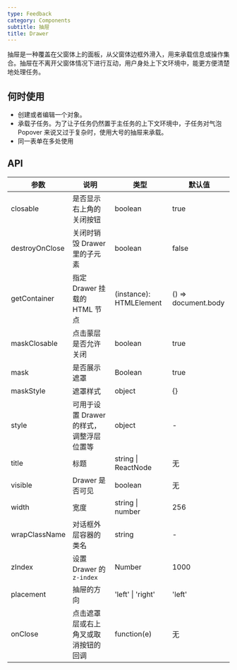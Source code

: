 ```yaml
---
type: Feedback
category: Components
subtitle: 抽屉
title: Drawer
---
```


抽屉是一种覆盖在父窗体上的面板，从父窗体边框外滑入，用来承载信息或操作集合。抽屉在不离开父窗体情况下进行互动，用户身处上下文环境中，能更方便清楚地处理任务。

## 何时使用
* 创建或者编辑一个对象。
* 承载子任务。为了让子任务仍然置于主任务的上下文环境中，子任务对气泡 Popover 来说又过于复杂时，使用大号的抽屉来承载。
* 同一表单在多处使用


## API

| 参数 | 说明 | 类型 | 默认值 |
| --- | --- | --- | --- |
| closable | 是否显示右上角的关闭按钮 | boolean | true |
| destroyOnClose | 关闭时销毁 Drawer 里的子元素 | boolean | false |
| getContainer | 指定 Drawer 挂载的 HTML 节点 | (instance): HTMLElement | () => document.body |
| maskClosable | 点击蒙层是否允许关闭 | boolean | true |
| mask | 是否展示遮罩 | Boolean | true |
| maskStyle | 遮罩样式 | object | {} |
| style | 可用于设置 Drawer 的样式，调整浮层位置等 | object | - |
| title | 标题 | string \| ReactNode | 无 |
| visible | Drawer 是否可见 | boolean | 无 |
| width | 宽度 | string \| number | 256 |
| wrapClassName | 对话框外层容器的类名 | string | - |
| zIndex | 设置 Drawer 的 `z-index` | Number | 1000 |
| placement | 抽屉的方向 | 'left' \| 'right' | 'left'
| onClose | 点击遮罩层或右上角叉或取消按钮的回调 | function(e) | 无 |
